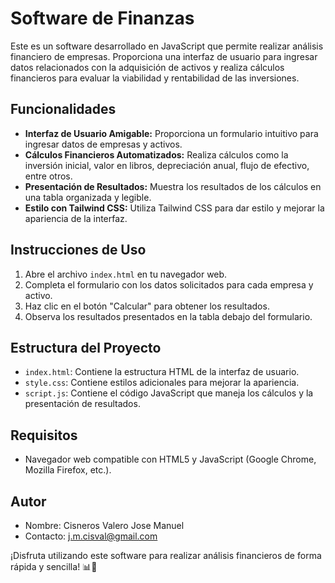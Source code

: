 # Software de Finanzas

Este es un software desarrollado en JavaScript que permite realizar análisis financiero de empresas. Proporciona una interfaz de usuario para ingresar datos relacionados con la adquisición de activos y realiza cálculos financieros para evaluar la viabilidad y rentabilidad de las inversiones.

## Funcionalidades

- **Interfaz de Usuario Amigable:** Proporciona un formulario intuitivo para ingresar datos de empresas y activos.
- **Cálculos Financieros Automatizados:** Realiza cálculos como la inversión inicial, valor en libros, depreciación anual, flujo de efectivo, entre otros.
- **Presentación de Resultados:** Muestra los resultados de los cálculos en una tabla organizada y legible.
- **Estilo con Tailwind CSS:** Utiliza Tailwind CSS para dar estilo y mejorar la apariencia de la interfaz.

## Instrucciones de Uso

1. Abre el archivo `index.html` en tu navegador web.
2. Completa el formulario con los datos solicitados para cada empresa y activo.
3. Haz clic en el botón "Calcular" para obtener los resultados.
4. Observa los resultados presentados en la tabla debajo del formulario.

## Estructura del Proyecto

- `index.html`: Contiene la estructura HTML de la interfaz de usuario.
- `style.css`: Contiene estilos adicionales para mejorar la apariencia.
- `script.js`: Contiene el código JavaScript que maneja los cálculos y la presentación de resultados.

## Requisitos

- Navegador web compatible con HTML5 y JavaScript (Google Chrome, Mozilla Firefox, etc.).

## Autor

- Nombre: Cisneros Valero Jose Manuel
- Contacto: [j.m.cisval@gmail.com](mailto:j.m.cisval@gmail.com)

¡Disfruta utilizando este software para realizar análisis financieros de forma rápida y sencilla! 📊💼
